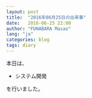 ```yaml
---
layout: post
title:  "2016年06月25日の出来事"
date:   2016-06-25 22:00
author: "FUNABARA Masao"
lang: "ja"
categories: blog
tags: diary
---
```


本日は、

* システム開発

を行いました。
